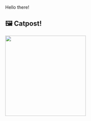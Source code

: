 Hello there!



## 🖼️ Catpost!

<sub>
    <img src="https://cdn2.thecatapi.com/images/arm.jpg" height="256">
</sub>

